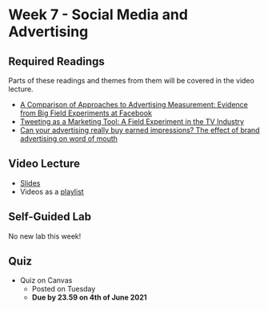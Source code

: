 # Week 7 - Social Media and Advertising

## Required Readings

Parts of these readings and themes from them will be covered in the video lecture.

* [A Comparison of Approaches to Advertising Measurement: Evidence from Big Field Experiments at Facebook][gordon]
* [Tweeting as a Marketing Tool: A Field Experiment in the TV Industry][gong]
* [Can your advertising really buy earned impressions? The effect of brand advertising on word of mouth][lovett]

## Video Lecture

* [Slides][lecture-slides-07]
* Videos as a [playlist](https://www.youtube.com/playlist?list=PL9QkA7C7GRGV7IX9hxDS_xYRDX4_4-QOg)

## Self-Guided Lab

No new lab this week!

## Quiz
<!-- * [Link][quiz-07] to Quiz on Canvas -->

* Quiz on Canvas
    * Posted on Tuesday
    * **Due by 23.59 on 4th of June 2021**

[gordon]: https://papers.ssrn.com/sol3/papers.cfm?abstract_id=3033144
[gong]: https://dspace.mit.edu/handle/1721.1/120756
[lovett]: https://link.springer.com/article/10.1007/s11129-019-09211-9

[lecture-slides-07]: ../assets/lectures/week-07/week-07-slides.pdf